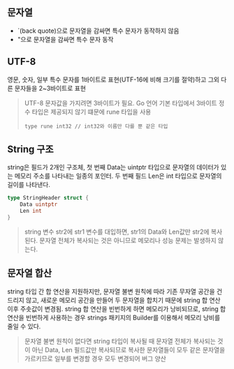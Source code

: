 ## 문자열

- `(back quote)으로 문자열을 감싸면 특수 문자가 동작하지 않음
- "으로 문자열을 감싸면 특수 문자 동작

## UTF-8

영문, 숫자, 일부 특수 문자를 1바이트로 표현(UTF-16에 비해 크기를 절약)하고 그외 다른 문자들을 2~3바이트로 표현

> UTF-8 문자값을 가지려면 3바이트가 필요. Go 언어 기본 타입에서 3바이트 정수 타입은 제공되지 않기 떄문에 rune 타입을 사용
>
> `type rune int32 // int32와 이름만 다를 뿐 같은 타입`

## String 구조

string은 필드가 2개인 구조체, 첫 번째 Data는 uintptr 타입으로 문자열의 데이터가 있는 메모리 주소를 나타내는 일종의 포인터.
두 번째 필드 Len은 int 타입으로 문자열의 길이를 나타낸다.

```go
type StringHeader struct {
    Data uintptr
    Len int
}
```

> string 변수 str2에 str1 변수를 대입하면, str1의 Data와 Len값만 str2에 복사된다.
> 문자열 전체가 복사되는 것은 아니므로 메모리나 성능 문제는 발생하지 않는다.

## 문자열 합산

string 타입 간 합 연산을 지원하지만, 문자열 불변 원칙에 따라 기존 무자열 공간을 건드리지 않고, 새로운 메모리 공간을 만들어 두 문자열을 합치기 때문에
string 합 연산 이후 주솟값이 변경됨. string 합 연산을 빈번하게 하면 메모리가 낭비되므로, string 합 연산을 빈번하게 사용하는 경우 strings 패키지의
Builder를 이용해서 메모리 낭비를 줄일 수 있다.

> 문자열 불변 원칙이 없다면 string 타입이 복사될 때 문자열 전체가 복사되는 것이 아닌 Data, Len 필드값만 복사되므로
> 복사한 문자열들이 모두 같은 문자열을 가르키므로 일부를 변경할 경우 모두 변경되어 버그 양산
